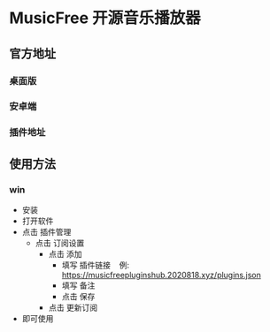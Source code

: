 # MusicFree 开源音乐播放器

## 官方地址
### 桌面版
[](https://github.com/maotoumao/MusicFreeDesktop)
### 安卓端
[](https://github.com/maotoumao/MusicFree)

### 插件地址

[](https://github.com/xxnuo/MusicFreePluginsHub)

## 使用方法
### win 
- 安装
- 打开软件
- 点击 插件管理
  - 点击 订阅设置
    - 点击 添加
      - 填写 插件链接&nbsp;&nbsp;&nbsp;&nbsp;例: https://musicfreepluginshub.2020818.xyz/plugins.json
      - 填写 备注
      - 点击 保存
    - 点击 更新订阅
- 即可使用
